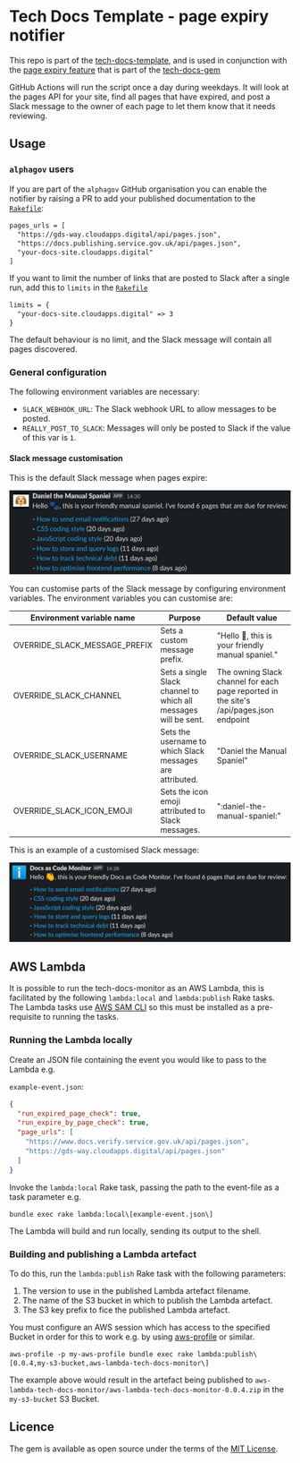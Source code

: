 # Tech Docs Template - page expiry notifier

This repo is part of the [tech-docs-template][template], and is used in
conjunction with the [page expiry feature][expiry] that is part of the
[tech-docs-gem][gem]

GitHub Actions will run the script once a day during weekdays.
It will look at the pages API for your site, find all pages that have expired, and post a Slack message to the owner of each page to let them know that it needs reviewing.

[template]: https://github.com/alphagov/tech-docs-template
[expiry]: https://alphagov.github.io/tech-docs-manual/#last-reviewed-on-and-review-in
[gem]: https://github.com/alphagov/tech-docs-gem

## Usage

### `alphagov` users

If you are part of the `alphagov` GitHub organisation you can enable the notifier by raising a PR to add your published documentation to the [`Rakefile`](Rakefile):

```
pages_urls = [
  "https://gds-way.cloudapps.digital/api/pages.json",
  "https://docs.publishing.service.gov.uk/api/pages.json",
  "your-docs-site.cloudapps.digital"
]
```

If you want to limit the number of links that are posted to Slack after a single run, add this to  `limits` in the [`Rakefile`](Rakefile)

```
limits = {
  "your-docs-site.cloudapps.digital" => 3
}
```

The default behaviour is no limit, and the Slack message will contain all pages discovered.

### General configuration

The following environment variables are necessary:

* `SLACK_WEBHOOK_URL`: The Slack webhook URL to allow messages to be posted.
* `REALLY_POST_TO_SLACK`: Messages will only be posted to Slack if the value of
  this var is `1`.

#### Slack message customisation

This is the default Slack message when pages expire:

![default-message-example](docs/images/default-message-example.png)

You can customise parts of the Slack message by configuring environment variables. The environment variables you can customise are:

| Environment variable name     | Purpose                                                         | Default value                                                                          |
|-------------------------------|-----------------------------------------------------------------|----------------------------------------------------------------------------------------|
| OVERRIDE_SLACK_MESSAGE_PREFIX | Sets a custom message prefix.                                   | "Hello :paw_prints:, this is your friendly manual spaniel."                            |
| OVERRIDE_SLACK_CHANNEL        | Sets a single Slack channel to which all messages will be sent. | The owning Slack channel for each page reported in the site's /api/pages.json endpoint |
| OVERRIDE_SLACK_USERNAME       | Sets the username to which Slack messages are attributed.       | "Daniel the Manual Spaniel"                                                            |
| OVERRIDE_SLACK_ICON_EMOJI     | Sets the icon emoji attributed to Slack messages.               | ":daniel-the-manual-spaniel:"                                                          |

This is an example of a customised Slack message:

![customised-message-example](docs/images/customised-message-example.png)

## AWS Lambda

It is possible to run the tech-docs-monitor as an AWS Lambda, this is facilitated by the following `lambda:local` and `lambda:publish` Rake tasks. The Lambda tasks use [AWS SAM CLI](https://docs.aws.amazon.com/serverless-application-model/latest/developerguide/serverless-sam-cli-install.html) so this must be installed as a pre-requisite to running the tasks.

### Running the Lambda locally

Create an JSON file containing the event you would like to pass to the Lambda e.g.

`example-event.json`:

```json
{
  "run_expired_page_check": true,
  "run_expire_by_page_check": true,
  "page_urls": [
    "https://www.docs.verify.service.gov.uk/api/pages.json",
    "https://gds-way.cloudapps.digital/api/pages.json"
  ]
}
```

Invoke the `lambda:local` Rake task, passing the path to the event-file as a task parameter e.g.

```shell
bundle exec rake lambda:local\[example-event.json\]
```

The Lambda will build and run locally, sending its output to the shell.

### Building and publishing a Lambda artefact

To do this, run the `lambda:publish` Rake task with the following parameters:
1. The version to use in the published Lambda artefact filename.
2. The name of the S3 bucket in which to publish the Lambda artefact.
3. The S3 key prefix to fice the published Lambda artefact.

You must configure an AWS session which has access to the specified Bucket in order for this to work e.g. by using [aws-profile](https://github.com/jrstarke/aws-profile) or similar. 

```shell
aws-profile -p my-aws-profile bundle exec rake lambda:publish\[0.0.4,my-s3-bucket,aws-lambda-tech-docs-monitor\]
```

The example above would result in the artefact being published to `aws-lambda-tech-docs-monitor/aws-lambda-tech-docs-monitor-0.0.4.zip` in the `my-s3-bucket` S3 Bucket.

## Licence

The gem is available as open source under the terms of the [MIT License](LICENCE).
